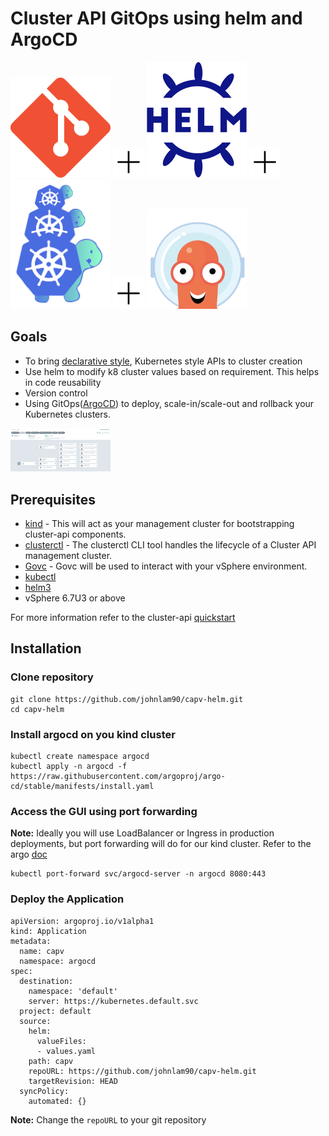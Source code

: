 # Cluster API GitOps using helm and ArgoCD

<p float="center">
  <img src="./docs/images/git-icon.png" width="160" /> 
  <img src="./docs/images/plus2.png" width="50" /> 
  <img src="./docs/images/helm.svg" width="160" /> 
  <img src="./docs/images/plus2.png" width="50" /> 
  <img src="./docs/images/capi.png" width="160" />
  <img src="./docs/images/plus2.png" width="50" /> 
  <img src="./docs/images/argocd.png" width="160" /> 

</p>

## Goals

- To bring [declarative style](https://cluster-api.sigs.k8s.io/introduction.html), Kubernetes style APIs to cluster creation
- Use helm to modify k8 cluster values based on requirement. This helps in code reusability
- Version control
- Using GitOps([ArgoCD](https://github.com/argoproj/argo-cd)) to deploy, scale-in/scale-out and rollback your Kubernetes clusters.

<p float="center">
  <img src="./docs/images/argo-screenshot.png" width="160" />
</p>


## Prerequisites

- [kind](https://kind.sigs.k8s.io/) - This will act as your management cluster for bootstrapping cluster-api components.
- [clusterctl](https://cluster-api.sigs.k8s.io/user/quick-start.html) - The clusterctl CLI tool handles the lifecycle of a Cluster API management cluster.
- [Govc](https://github.com/vmware/govmomi/tree/master/govc) - Govc will be used to interact with your vSphere environment.
- [kubectl](https://kubernetes.io/docs/tasks/tools/install-kubectl/)
- [helm3](https://github.com/helm/helm)
- vSphere 6.7U3 or above

For more information refer to the cluster-api [quickstart](https://cluster-api.sigs.k8s.io/user/quick-start.html)

## Installation 

### Clone repository 
```
git clone https://github.com/johnlam90/capv-helm.git
cd capv-helm 
```
### Install argocd on you kind cluster
 
```
kubectl create namespace argocd
kubectl apply -n argocd -f https://raw.githubusercontent.com/argoproj/argo-cd/stable/manifests/install.yaml
```
### Access the GUI using port forwarding 
**Note:** Ideally you will use LoadBalancer or Ingress in production deployments, but port forwarding will do for our kind cluster. Refer to the argo [doc](https://argoproj.github.io/argo-cd/getting_started/)

```
kubectl port-forward svc/argocd-server -n argocd 8080:443
```

### Deploy the Application 

```
apiVersion: argoproj.io/v1alpha1
kind: Application
metadata:
  name: capv
  namespace: argocd
spec:
  destination:
    namespace: 'default'
    server: https://kubernetes.default.svc
  project: default
  source:
    helm:
      valueFiles:
      - values.yaml
    path: capv
    repoURL: https://github.com/johnlam90/capv-helm.git
    targetRevision: HEAD
  syncPolicy:
    automated: {}
```

**Note:** Change the ``repoURL`` to your git repository 
